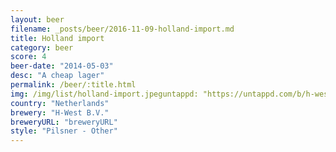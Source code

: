 ```yaml
---
layout: beer
filename: _posts/beer/2016-11-09-holland-import.md
title: Holland import
category: beer
score: 4
beer-date: "2014-05-03"
desc: "A cheap lager"
permalink: /beer/:title.html
img: /img/list/holland-import.jpeguntappd: "https://untappd.com/b/h-west-b-v--holland-import/628484"
country: "Netherlands"
brewery: "H-West B.V."
breweryURL: "breweryURL"
style: "Pilsner - Other"
---
```

